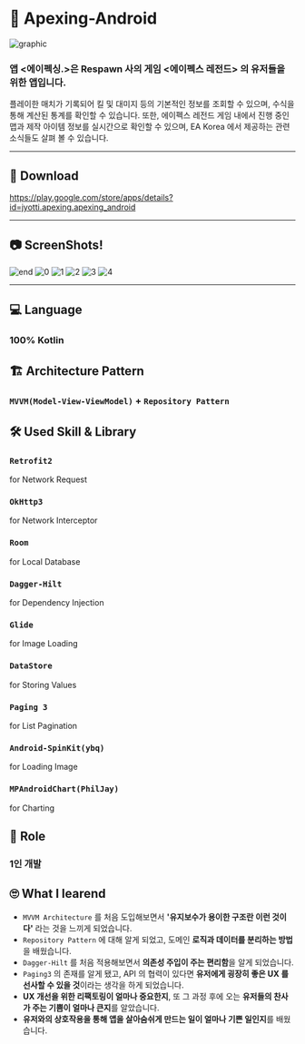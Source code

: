 # 🔫 Apexing-Android

![graphic](https://user-images.githubusercontent.com/82919343/175826091-6e020fb2-34db-47aa-a4af-d02a2ebe7a8c.png)

### 앱 **<에이펙싱.>은 Respawn 사의 게임 <에이펙스 레전드> 의 유저들을 위한 앱입니다.**


플레이한 매치가 기록되어 킬 및 대미지 등의 기본적인 정보를 조회할 수 있으며, 수식을 통해 계산된 통계를 확인할 수 있습니다.
또한, 에이펙스 레전드 게임 내에서 진행 중인 맵과 제작 아이템 정보를 실시간으로 확인할 수 있으며, EA Korea 에서 제공하는 
관련 소식들도 살펴 볼 수 있습니다.


---
## 🛒 Download
https://play.google.com/store/apps/details?id=jyotti.apexing.apexing_android

---
## 📷 ScreenShots!
![end](https://user-images.githubusercontent.com/82919343/175826164-259126e1-dcbb-4c23-bb63-4c98e162b128.png)
![0](https://user-images.githubusercontent.com/82919343/175826141-e7e95657-026f-44ba-b863-ec643a6d8e96.png)
![1](https://user-images.githubusercontent.com/82919343/175826142-94ef3652-edd3-457e-ab5b-7045a67ce321.png)
![2](https://user-images.githubusercontent.com/82919343/175826143-688f5eaf-2da6-4c3a-a47d-64425945e0fd.png)
![3](https://user-images.githubusercontent.com/82919343/175826145-199bd412-fb9c-41a0-bc5b-dcbc62a7309a.png)
![4](https://user-images.githubusercontent.com/82919343/175826146-53c1b415-c401-48d2-a8c6-6fed13bc906b.png)

---


## 💻 Language
### 100% Kotlin

## 🏗 Architecture Pattern
### <code>MVVM(Model-View-ViewModel)</code> + <code>Repository Pattern</code>

## 🛠 Used Skill & Library
### <code>Retrofit2</code> 
for Network Request
### <code>OkHttp3</code> 
for Network Interceptor
### <code>Room</code> 
for Local Database
### <code>Dagger-Hilt</code> 
for Dependency Injection
### <code>Glide</code> 
for Image Loading
### <code>DataStore</code> 
for Storing Values
### <code>Paging 3</code> 
for List Pagination
### <code>Android-SpinKit(ybq)</code>
for Loading Image
### <code>MPAndroidChart(PhilJay)</code>
for Charting

## 📢 Role
### 1인 개발

## 🙄 What I learend
- <code>MVVM Architecture</code> 를 처음 도입해보면서 **'유지보수가 용이한 구조란 이런 것이다'** 라는 것을 느끼게 되었습니다.
- <code>Repository Pattern</code> 에 대해 알게 되었고, 도메인 **로직과 데이터를 분리하는 방법**을 배웠습니다.
- <code>Dagger-Hilt</code> 를 처음 적용해보면서 **의존성 주입이 주는 편리함**을 알게 되었습니다.
- <code>Paging3</code> 의 존재를 알게 됐고, API 의 협력이 있다면 **유저에게 굉장히 좋은 UX 를 선사할 수 있을 것**이라는 생각을 하게 되었습니다.
- **UX 개선을 위한 리팩토링이 얼마나 중요한지**, 또 그 과정 후에 오는 **유저들의 찬사가 주는 기쁨이 얼마나 큰지**를 알았습니다.
- **유저와의 상호작용을 통해 앱을 살아숨쉬게 만드는 일이 얼마나 기쁜 일인지**를 배웠습니다.
